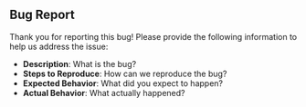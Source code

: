    ## Bug Report

   Thank you for reporting this bug! Please provide the following information to help us address the issue:

   - **Description**: What is the bug?
   - **Steps to Reproduce**: How can we reproduce the bug?
   - **Expected Behavior**: What did you expect to happen?
   - **Actual Behavior**: What actually happened?